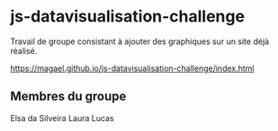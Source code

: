 # js-datavisualisation-challenge

Travail de groupe consistant à ajouter des graphiques sur un site déjà réalisé. 

https://magael.github.io/js-datavisualisation-challenge/index.html

## Membres du groupe

Elsa da Silveira
Laura Lucas

